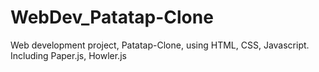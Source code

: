 # WebDev_Patatap-Clone
Web development project, Patatap-Clone, using HTML, CSS, Javascript. Including Paper.js, Howler.js

